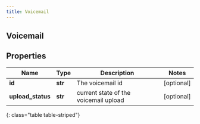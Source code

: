 ```yaml
---
title: Voicemail
---
```

## Voicemail

## Properties

|Name | Type | Description | Notes|
|------------ | ------------- | ------------- | -------------|
| **id** | **str** | The voicemail id | [optional] |
| **upload_status** | **str** | current state of the voicemail upload | [optional] |
{: class="table table-striped"}


